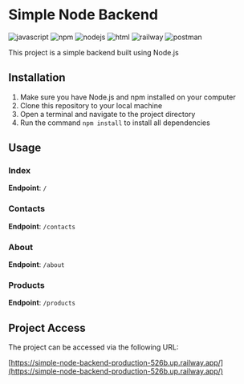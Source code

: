 # Simple Node Backend
<img alt="javascript" src="https://img.shields.io/badge/JavaScript-323330?style=for-the-badge&logo=javascript&logoColor=F7DF1E"> <img alt="npm" src="https://img.shields.io/badge/npm-CB3837?style=for-the-badge&logo=npm&logoColor=white"> <img alt="nodejs" src="https://img.shields.io/badge/Node.js-43853D?style=for-the-badge&logo=node.js&logoColor=white"> <img alt="html" src="https://img.shields.io/badge/HTML5-E34F26?style=for-the-badge&logo=html5&logoColor=white"> <img alt="railway" src="https://img.shields.io/badge/Railway-131415?style=for-the-badge&logo=railway&logoColor=white"> <img alt="postman" src="https://img.shields.io/badge/Postman-FF6C37?style=for-the-badge&logo=Postman&logoColor=white">

This project is a simple backend built using Node.js

## Installation
1. Make sure you have Node.js and npm installed on your computer
2. Clone this repository to your local machine
3. Open a terminal and navigate to the project directory
4. Run the command `npm install` to install all dependencies

## Usage
### Index
**Endpoint**: `/`

### Contacts
**Endpoint**: `/contacts`

### About
**Endpoint**: `/about`

### Products
**Endpoint**: `/products`

## Project Access
The project can be accessed via the following URL:

[https://simple-node-backend-production-526b.up.railway.app/](https://simple-node-backend-production-526b.up.railway.app/)
